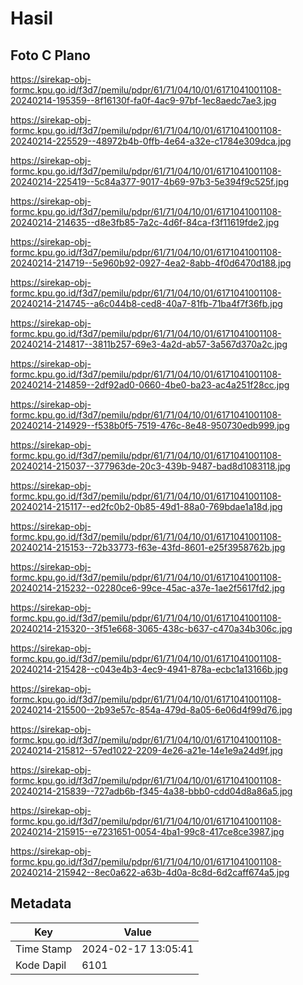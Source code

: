 # Hasil

## Foto C Plano

https://sirekap-obj-formc.kpu.go.id/f3d7/pemilu/pdpr/61/71/04/10/01/6171041001108-20240214-195359--8f16130f-fa0f-4ac9-97bf-1ec8aedc7ae3.jpg

https://sirekap-obj-formc.kpu.go.id/f3d7/pemilu/pdpr/61/71/04/10/01/6171041001108-20240214-225529--48972b4b-0ffb-4e64-a32e-c1784e309dca.jpg

https://sirekap-obj-formc.kpu.go.id/f3d7/pemilu/pdpr/61/71/04/10/01/6171041001108-20240214-225419--5c84a377-9017-4b69-97b3-5e394f9c525f.jpg

https://sirekap-obj-formc.kpu.go.id/f3d7/pemilu/pdpr/61/71/04/10/01/6171041001108-20240214-214635--d8e3fb85-7a2c-4d6f-84ca-f3f11619fde2.jpg

https://sirekap-obj-formc.kpu.go.id/f3d7/pemilu/pdpr/61/71/04/10/01/6171041001108-20240214-214719--5e960b92-0927-4ea2-8abb-4f0d6470d188.jpg

https://sirekap-obj-formc.kpu.go.id/f3d7/pemilu/pdpr/61/71/04/10/01/6171041001108-20240214-214745--a6c044b8-ced8-40a7-81fb-71ba4f7f36fb.jpg

https://sirekap-obj-formc.kpu.go.id/f3d7/pemilu/pdpr/61/71/04/10/01/6171041001108-20240214-214817--3811b257-69e3-4a2d-ab57-3a567d370a2c.jpg

https://sirekap-obj-formc.kpu.go.id/f3d7/pemilu/pdpr/61/71/04/10/01/6171041001108-20240214-214859--2df92ad0-0660-4be0-ba23-ac4a251f28cc.jpg

https://sirekap-obj-formc.kpu.go.id/f3d7/pemilu/pdpr/61/71/04/10/01/6171041001108-20240214-214929--f538b0f5-7519-476c-8e48-950730edb999.jpg

https://sirekap-obj-formc.kpu.go.id/f3d7/pemilu/pdpr/61/71/04/10/01/6171041001108-20240214-215037--377963de-20c3-439b-9487-bad8d1083118.jpg

https://sirekap-obj-formc.kpu.go.id/f3d7/pemilu/pdpr/61/71/04/10/01/6171041001108-20240214-215117--ed2fc0b2-0b85-49d1-88a0-769bdae1a18d.jpg

https://sirekap-obj-formc.kpu.go.id/f3d7/pemilu/pdpr/61/71/04/10/01/6171041001108-20240214-215153--72b33773-f63e-43fd-8601-e25f3958762b.jpg

https://sirekap-obj-formc.kpu.go.id/f3d7/pemilu/pdpr/61/71/04/10/01/6171041001108-20240214-215232--02280ce6-99ce-45ac-a37e-1ae2f5617fd2.jpg

https://sirekap-obj-formc.kpu.go.id/f3d7/pemilu/pdpr/61/71/04/10/01/6171041001108-20240214-215320--3f51e668-3065-438c-b637-c470a34b306c.jpg

https://sirekap-obj-formc.kpu.go.id/f3d7/pemilu/pdpr/61/71/04/10/01/6171041001108-20240214-215428--c043e4b3-4ec9-4941-878a-ecbc1a13166b.jpg

https://sirekap-obj-formc.kpu.go.id/f3d7/pemilu/pdpr/61/71/04/10/01/6171041001108-20240214-215500--2b93e57c-854a-479d-8a05-6e06d4f99d76.jpg

https://sirekap-obj-formc.kpu.go.id/f3d7/pemilu/pdpr/61/71/04/10/01/6171041001108-20240214-215812--57ed1022-2209-4e26-a21e-14e1e9a24d9f.jpg

https://sirekap-obj-formc.kpu.go.id/f3d7/pemilu/pdpr/61/71/04/10/01/6171041001108-20240214-215839--727adb6b-f345-4a38-bbb0-cdd04d8a86a5.jpg

https://sirekap-obj-formc.kpu.go.id/f3d7/pemilu/pdpr/61/71/04/10/01/6171041001108-20240214-215915--e7231651-0054-4ba1-99c8-417ce8ce3987.jpg

https://sirekap-obj-formc.kpu.go.id/f3d7/pemilu/pdpr/61/71/04/10/01/6171041001108-20240214-215942--8ec0a622-a63b-4d0a-8c8d-6d2caff674a5.jpg


## Metadata

| Key        | Value               |
| ---------- | ------------------- |
| Time Stamp | 2024-02-17 13:05:41 |
| Kode Dapil | 6101                |



